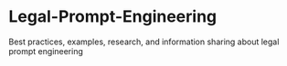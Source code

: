 # Legal-Prompt-Engineering
Best practices, examples, research, and information sharing about legal prompt engineering
